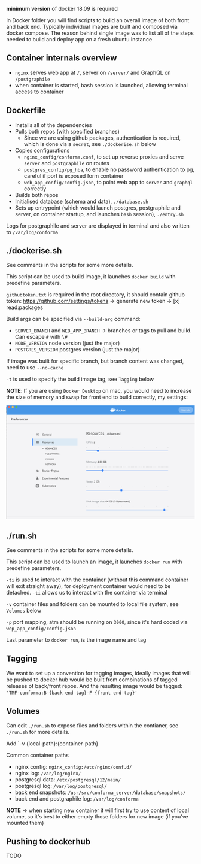 **minimum version** of docker 18.09 is required

In Docker folder you will find scripts to build an overall image of both front and back end. Typically individual images are built and composed via docker compose. The reason behind single image was to list all of the steps needed to build and deploy app on a fresh ubuntu instance

## Container internals overview

- `nginx` serves web app at `/`, server on `/server/` and GraphQL on `/postgraphile`
- when container is started, bash session is launched, allowing terminal access to container

## Dockerfile

- Installs all of the dependencies
- Pulls both repos (with specified branches)
  - Since we are using github packages, authentication is required, which is done via a `secret`, see `./dockerise.sh` below
- Copies configurations
  - `nginx_config/conforma.conf`, to set up reverse proxies and serve `server` and `postgraphile` on routes
  - `postgres_config/pg_hba`, to enable no password authentication to pg, careful if port is exposed form container
  - `web_app_config/config.json`, to point web app to `server` and `graphql` correctly
- Builds both repos
- Initialised database (schema and data), `./database.sh`
- Sets up entrypoint (which would launch postgres, postgraphile and server, on container startup, and launches `bash` session), `./entry.sh`

Logs for postgraphile and server are displayed in terminal and also written to `/var/log/conforma`

## ./dockerise.sh

See comments in the scripts for some more details.

This script can be used to build image, it launches `docker build` with predefine parameters.

`githubtoken.txt` is required in the root directory, it should contain github token: https://github.com/settings/tokens -> generate new token -> [x] read:packages

Build args can be specified via `--build-arg` command:

- `SERVER_BRANCH` and `WEB_APP_BRANCH` -> branches or tags to pull and build. Can escape `#` with `\#`
- `NODE_VERSION` node version (just the major)
- `POSTGRES_VERSION` postgres version (just the major)

If image was built for specific branch, but branch content was changed, need to use `--no-cache`

`-t` is used to specify the build image tag, see `Tagging` below

**NOTE**: If you are using `Docker Desktop` on mac, you would need to increase the size of memory and swap for front end to build correctly, my settings:

![Docker Desktop Settings](images/docker-desktop-settings.png)

## ./run.sh

See comments in the scripts for some more details.

This script can be used to launch an image, it launches `docker run` with predefine parameters.

`-ti` is used to interact with the container (without this command container will exit straight away), for deployment container would need to be detached. `-ti` allows us to interact with the container via terminal

`-v` container files and folders can be mounted to local file system, see `Volumes` below

`-p` port mapping, atm should be running on `3000`, since it's hard coded via `wep_app_config/config.json`

Last parameter to `docker run`, is the image name and tag

## Tagging

We want to set up a convention for tagging images, ideally images that will be pushed to docker hub would be built from combinations of tagged releases of back/front repos. And the resulting image would be tagged: `'TMF-conforma:B-{back end tag}-F-{front end tag}'`

## Volumes

Can edit `./run.sh` to expose files and folders within the contianer, see `./run.sh` for more details.

Add `-v {local-path}:{container-path}

Common container paths

- nginx config: `nginx_config:/etc/nginx/conf.d/`
- nginx log: `/var/log/nginx/`
- postgresql data: `/etc/postgresql/12/main/`
- postgresql log: `/var/log/postgresql/`
- back end snapshots: `/usr/src/conforma_server/database/snapshots/`
- back end and postgraphile log: `/var/log/conforma`

**NOTE** -> when starting new container it will first try to use content of local volume, so it's best to either empty those folders for new image (if you've mounted them)

## Pushing to dockerhub

TODO
